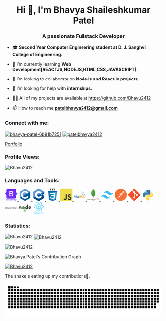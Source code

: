 <h1 align="center">Hi 👋, I'm Bhavya Shaileshkumar Patel</h1>
<h3 align="center">A passionate Fullstack Developer</h3>

- 🎓 **Second Year Computer Engineering student at D. J. Sanghvi College of Engineering.**

- 🌱 I’m currently learning **Web Development[REACTJS,NODEJS,HTML,CSS,JAVASCRIPT].**

- 👯 I’m looking to collaborate on **NodeJs and ReactJs projects.**

- 🤝 I’m looking for help with **internships.**

- 👨‍💻 All of my projects are available at https://github.com/Bhavu2412

- 📫 How to reach me **patelbhavya2412@gmail.com**

<h3 align="left">Connect with me:</h3>
<p align="left">
<a href="https://www.linkedin.com/in/bhavya-patel-6b81b7251" target="blank"><img align="center" src="https://raw.githubusercontent.com/rahuldkjain/github-profile-readme-generator/master/src/images/icons/Social/linked-in-alt.svg" alt="bhavya-patel-6b81b7251" height="30" width="40" /></a>
<a href="https://instagram.com/patelbhavya2412" target="blank"><img align="center" src="https://raw.githubusercontent.com/rahuldkjain/github-profile-readme-generator/master/src/images/icons/Social/instagram.svg" alt="patelbhavya2412" height="30" width="40" /></a>
</p>
<a href="https://bhavu2412.github.io/Portfolio/" target="blank">Portfolio</a>
<h3 align="left">Profile Views:</h3>
<p align="left"> <img src="https://komarev.com/ghpvc/?username=Bhavu2412&label=Profile%20views&color=0e75b6&style=flat" alt="Bhavu2412" /> </p>

<h3 align="left">Languages and Tools:</h3>
<p align="left"> <a href="https://getbootstrap.com" target="_blank" rel="noreferrer"> <img src="https://raw.githubusercontent.com/devicons/devicon/master/icons/bootstrap/bootstrap-plain-wordmark.svg" alt="bootstrap" width="40" height="40"/> </a> <a href="https://www.cprogramming.com/" target="_blank" rel="noreferrer"> <img src="https://raw.githubusercontent.com/devicons/devicon/master/icons/c/c-original.svg" alt="c" width="40" height="40"/> </a> <a href="https://www.w3schools.com/cpp/" target="_blank" rel="noreferrer"> <img src="https://raw.githubusercontent.com/devicons/devicon/master/icons/cplusplus/cplusplus-original.svg" alt="cplusplus" width="40" height="40"/> </a> <a href="https://www.w3schools.com/css/" target="_blank" rel="noreferrer"> <img src="https://raw.githubusercontent.com/devicons/devicon/master/icons/css3/css3-original-wordmark.svg" alt="css3" width="40" height="40"/> </a> <a href="https://flask.palletsprojects.com/" target="_blank" rel="noreferrer">  <a href="https://www.w3.org/html/" target="_blank" rel="noreferrer">  </a> <a href="https://developer.mozilla.org/en-US/docs/Web/JavaScript" target="_blank" rel="noreferrer"> <img src="https://raw.githubusercontent.com/devicons/devicon/master/icons/javascript/javascript-original.svg" alt="javascript" width="40" height="40"/> </a> <a href="https://www.mysql.com/" target="_blank" rel="noreferrer"> <img src="https://raw.githubusercontent.com/devicons/devicon/master/icons/mysql/mysql-original-wordmark.svg" alt="mysql" width="40" height="40"/> </a>
<a href="https://www.mongodb.com/" target="_blank" rel="noreferrer">
  <img src="https://raw.githubusercontent.com/devicons/devicon/master/icons/mongodb/mongodb-original-wordmark.svg" alt="mongodb" width="40" height="40"/>
</a>
  <a href="https://tailwindcss.com/" target="_blank" rel="noreferrer">
  <img src="https://raw.githubusercontent.com/devicons/devicon/master/icons/tailwindcss/tailwindcss-plain.svg" alt="tailwindcss" width="40" height="40"/>
</a>
  <a href="https://www.postman.com/" target="_blank" rel="noreferrer">
  <img src="https://raw.githubusercontent.com/devicons/devicon/master/icons/postman/postman-original.svg" alt="postman" width="40" height="40"/>
</a>
  <a href="https://git-scm.com/" target="_blank" rel="noreferrer">
  <img src="https://raw.githubusercontent.com/devicons/devicon/master/icons/git/git-original.svg" alt="git" width="40" height="40"/>
</a>
  <a href="https://www.python.org/" target="_blank" rel="noreferrer">
  <img src="https://raw.githubusercontent.com/devicons/devicon/master/icons/python/python-original.svg" alt="python" width="40" height="40"/>
</a>
  <a href="https://expressjs.com/" target="_blank" rel="noreferrer">
  <img src="https://raw.githubusercontent.com/devicons/devicon/master/icons/express/express-original-wordmark.svg" alt="express" width="40" height="40"/>
</a>
<a href="https://nodejs.org/" target="_blank" rel="noreferrer">
  <img src="https://raw.githubusercontent.com/devicons/devicon/master/icons/nodejs/nodejs-original-wordmark.svg" alt="nodejs" width="40" height="40"/>
</a>
<a href="https://reactjs.org/" target="_blank" rel="noreferrer">
  <img src="https://raw.githubusercontent.com/devicons/devicon/master/icons/react/react-original-wordmark.svg" alt="reactjs" width="40" height="40"/>
</a>




<h3 align="left">Statistics:</h3>

<p class="dark"><img align="left" src="https://github-readme-stats.vercel.app/api/top-langs?username=Bhavu2412&show_icons=true&locale=en&layout=compact&theme=blueberry" alt="Bhavu2412" /></p>

<p class="dark">&nbsp;<img align="center" src="https://github-readme-stats.vercel.app/api?username=Bhavu2412&show_icons=true&locale=en&layout=compact&theme=blueberry" alt="Bhavu2412" /></p>

<p class="dark"><img align="center" src="https://github-readme-streak-stats.herokuapp.com/?user=Bhavu2412&locale=en&layout=compact&theme=blueberry" alt="Bhavu2412" /></p>

![Bhavya Patel's Contribution Graph](https://github-readme-activity-graph.cyclic.app/graph?username=Bhavu2412&theme=react)

 <p align="left">
  <a href="https://github.com/ryo-ma/github-profile-trophy">
    <img src="https://github-profile-trophy.vercel.app/?username=Bhavu2412&theme=onedark" alt="Bhavu2412">
  </a>
</p> 

The snake's eating up my contributions🐍.
<p align="center">
  <img  src="https://raw.githubusercontent.com/Elanza-48/Elanza-48/main/resources/img/github-contribution-grid-snake.svg"
    alt="example" />
</p>
<br>

<p align="left"> <a href="https://twitter.com/" target="blank"><img
      src="https://img.shields.io/twitter/follow/?logo=twitter&style=for-the-badge&theme=nightowl" alt="" /></a> </p>

